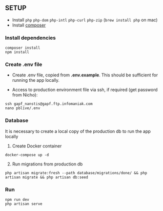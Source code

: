 ## SETUP

- Install `php` `php-dom` `php-intl` `php-curl` `php-zip` (`brew install php` on mac)
- Install [composer](https://getcomposer.org/download/)

### Install dependencies

```
composer install
npm install
```

### Create .env file

- Create .env file, copied from **.env.example**. This should be sufficient for running the app locally.

- Access to production environment file via ssh, if required (get password from Nicho):
```
ssh gapf_nanstis@gapf.ftp.infomaniak.com
nano pblive/.env
```

### Database

It is necessary to create a local copy of the production db to run the app locally

1. Create Docker container

```
docker-compose up -d
```

2. Run migrations from production db

```
php artisan migrate:fresh --path database/migrations/done/ && php artisan migrate && php artisan db:seed
```

### Run

```
npm run dev
php artisan serve
```



